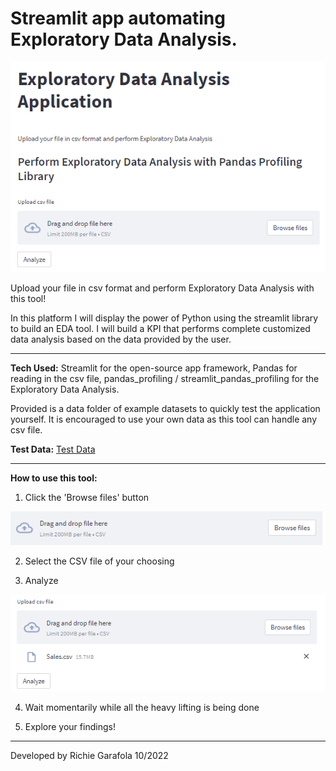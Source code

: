 # Streamlit app automating Exploratory Data Analysis.



![app demo](Images/bg.png)

Upload your file in csv format and perform Exploratory Data Analysis with this tool!

In this platform I will display the power of Python using the streamlit library to build an EDA tool.
I will build a KPI that performs complete customized data analysis based on the data provided by the user.
 
---

**Tech Used:** Streamlit for the open-source app framework, Pandas for reading in the csv file, pandas_profiling / streamlit_pandas_profiling for the Exploratory Data Analysis.

Provided is a data folder of example datasets to quickly test the application yourself.
It is encouraged to use your own data as this tool can handle any csv file. 

**Test Data:** [Test Data](Sales.csv)


---

**How to use this tool:**
1. Click the 'Browse files' button

![Browse File](Images/browseFiles.png)

2. Select the CSV file of your choosing

3. Analyze

![Analyze](Images/analyzeButton.png)

4. Wait momentarily while all the heavy lifting is being done 

5. Explore your findings! 

---



Developed by
Richie Garafola 10/2022